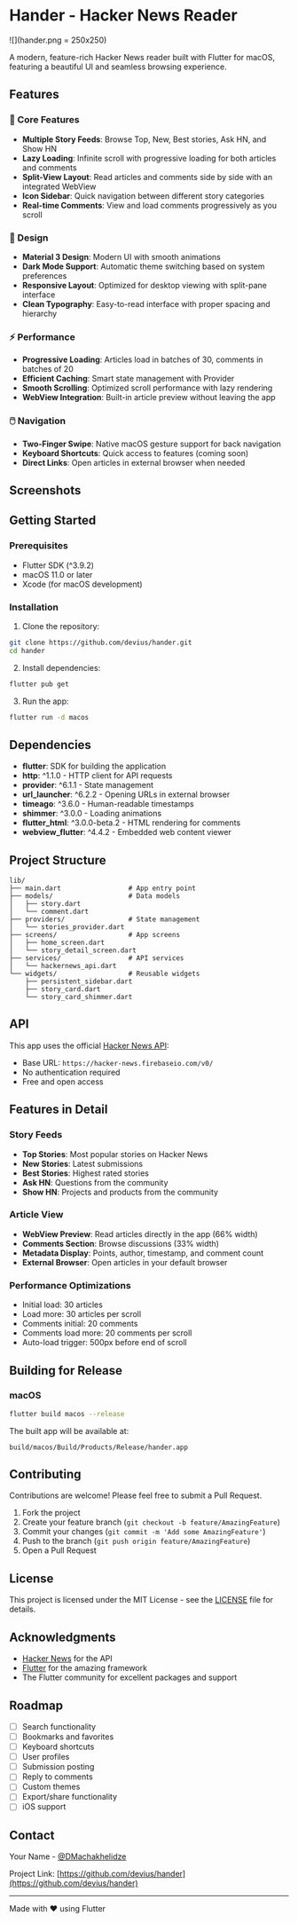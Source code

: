 # Hander - Hacker News Reader

![](hander.png = 250x250)

A modern, feature-rich Hacker News reader built with Flutter for macOS, featuring a beautiful UI and seamless browsing experience.

## Features

### 🎯 Core Features

- **Multiple Story Feeds**: Browse Top, New, Best stories, Ask HN, and Show HN
- **Lazy Loading**: Infinite scroll with progressive loading for both articles and comments
- **Split-View Layout**: Read articles and comments side by side with an integrated WebView
- **Icon Sidebar**: Quick navigation between different story categories
- **Real-time Comments**: View and load comments progressively as you scroll

### 🎨 Design

- **Material 3 Design**: Modern UI with smooth animations
- **Dark Mode Support**: Automatic theme switching based on system preferences
- **Responsive Layout**: Optimized for desktop viewing with split-pane interface
- **Clean Typography**: Easy-to-read interface with proper spacing and hierarchy

### ⚡ Performance

- **Progressive Loading**: Articles load in batches of 30, comments in batches of 20
- **Efficient Caching**: Smart state management with Provider
- **Smooth Scrolling**: Optimized scroll performance with lazy rendering
- **WebView Integration**: Built-in article preview without leaving the app

### 🖱️ Navigation

- **Two-Finger Swipe**: Native macOS gesture support for back navigation
- **Keyboard Shortcuts**: Quick access to features (coming soon)
- **Direct Links**: Open articles in external browser when needed

## Screenshots

<!-- Add screenshots here -->

## Getting Started

### Prerequisites

- Flutter SDK (^3.9.2)
- macOS 11.0 or later
- Xcode (for macOS development)

### Installation

1. Clone the repository:

```bash
git clone https://github.com/devius/hander.git
cd hander
```

2. Install dependencies:

```bash
flutter pub get
```

3. Run the app:

```bash
flutter run -d macos
```

## Dependencies

- **flutter**: SDK for building the application
- **http**: ^1.1.0 - HTTP client for API requests
- **provider**: ^6.1.1 - State management
- **url_launcher**: ^6.2.2 - Opening URLs in external browser
- **timeago**: ^3.6.0 - Human-readable timestamps
- **shimmer**: ^3.0.0 - Loading animations
- **flutter_html**: ^3.0.0-beta.2 - HTML rendering for comments
- **webview_flutter**: ^4.4.2 - Embedded web content viewer

## Project Structure

```
lib/
├── main.dart                 # App entry point
├── models/                   # Data models
│   ├── story.dart
│   └── comment.dart
├── providers/                # State management
│   └── stories_provider.dart
├── screens/                  # App screens
│   ├── home_screen.dart
│   └── story_detail_screen.dart
├── services/                 # API services
│   └── hackernews_api.dart
└── widgets/                  # Reusable widgets
    ├── persistent_sidebar.dart
    ├── story_card.dart
    └── story_card_shimmer.dart
```

## API

This app uses the official [Hacker News API](https://github.com/HackerNews/API):

- Base URL: `https://hacker-news.firebaseio.com/v0/`
- No authentication required
- Free and open access

## Features in Detail

### Story Feeds

- **Top Stories**: Most popular stories on Hacker News
- **New Stories**: Latest submissions
- **Best Stories**: Highest rated stories
- **Ask HN**: Questions from the community
- **Show HN**: Projects and products from the community

### Article View

- **WebView Preview**: Read articles directly in the app (66% width)
- **Comments Section**: Browse discussions (33% width)
- **Metadata Display**: Points, author, timestamp, and comment count
- **External Browser**: Open articles in your default browser

### Performance Optimizations

- Initial load: 30 articles
- Load more: 30 articles per scroll
- Comments initial: 20 comments
- Comments load more: 20 comments per scroll
- Auto-load trigger: 500px before end of scroll

## Building for Release

### macOS

```bash
flutter build macos --release
```

The built app will be available at:

```
build/macos/Build/Products/Release/hander.app
```

## Contributing

Contributions are welcome! Please feel free to submit a Pull Request.

1. Fork the project
2. Create your feature branch (`git checkout -b feature/AmazingFeature`)
3. Commit your changes (`git commit -m 'Add some AmazingFeature'`)
4. Push to the branch (`git push origin feature/AmazingFeature`)
5. Open a Pull Request

## License

This project is licensed under the MIT License - see the [LICENSE](LICENSE) file for details.

## Acknowledgments

- [Hacker News](https://news.ycombinator.com/) for the API
- [Flutter](https://flutter.dev/) for the amazing framework
- The Flutter community for excellent packages and support

## Roadmap

- [ ] Search functionality
- [ ] Bookmarks and favorites
- [ ] Keyboard shortcuts
- [ ] User profiles
- [ ] Submission posting
- [ ] Reply to comments
- [ ] Custom themes
- [ ] Export/share functionality
- [ ] iOS support

## Contact

Your Name - [@DMachakhelidze](https://x.com/DMachakhelidze)

Project Link: [https://github.com/devius/hander](https://github.com/devius/hander)

---

Made with ❤️ using Flutter

